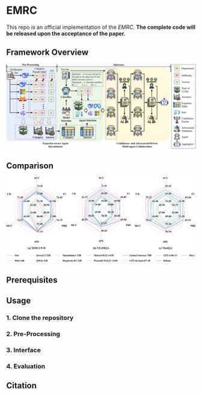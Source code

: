 # EMRC

This repo is an official implementation of the *EMRC*.
**The complete code will be released upon the acceptance of the paper.**

## Framework Overview
![architecture](Fig/Fig_Method7_01.png)

## Comparison
![LD](Fig/Fig_ld4_01.png)

## Prerequisites

## Usage
### 1. Clone the repository

### 2. Pre-Processing

### 3. Interface
### 4. Evaluation

## Citation

